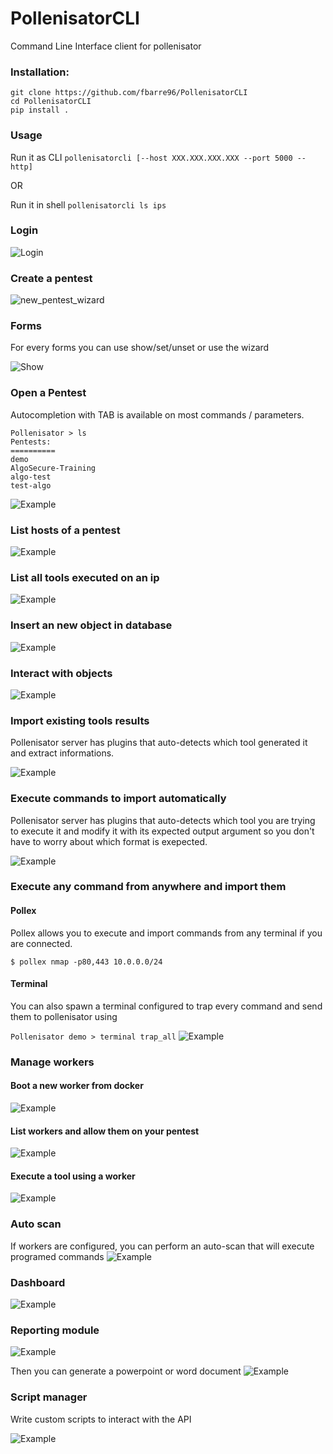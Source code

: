 # PollenisatorCLI
Command Line Interface client for pollenisator

### Installation:

```
git clone https://github.com/fbarre96/PollenisatorCLI
cd PollenisatorCLI
pip install .
```

### Usage

Run it as CLI
```pollenisatorcli [--host XXX.XXX.XXX.XXX --port 5000 --http]```

OR

Run it in shell
```pollenisatorcli ls ips```

### Login
![Login](./docs/screens/login.png)

### Create a pentest
![new_pentest_wizard](./docs/screens/new_pentest_wizard.png)

### Forms
For every forms you can use show/set/unset or use the wizard

![Show](./docs/screens/show_form.png)

### Open a Pentest
Autocompletion with TAB is available on most commands / parameters.

```
Pollenisator > ls
Pentests:
==========
demo
AlgoSecure-Training
algo-test
test-algo
```
![Example](./docs/screens/open_with_autocomplete.png)

### List hosts of a pentest
![Example](./docs/screens/ls_ips.png)

### List all tools executed on an ip
![Example](./docs/screens/tools_in_ip.png)

### Insert an new object in database
![Example](./docs/screens/insert_ips.png)

### Interact with objects
![Example](./docs/screens/edit_ip.png)

### Import existing tools results
Pollenisator server has plugins that auto-detects which tool generated it and extract informations.

![Example](./docs/screens/import_file.png)

### Execute commands to import automatically
Pollenisator server has plugins that auto-detects which tool you are trying to execute it and modify it with its expected output argument so you don't have to worry about which format is exepected.

![Example](./docs/screens/exec_result.png)

### Execute any command from anywhere and import them

#### Pollex
  Pollex allows you to execute and import commands from any terminal if you are connected.
  
  ```$ pollex nmap -p80,443 10.0.0.0/24```
#### Terminal
  You can also spawn a terminal configured to trap every command and send them to pollenisator using
  
  ```Pollenisator demo > terminal trap_all```
![Example](./docs/screens/terminals.png)

### Manage workers
#### Boot a new worker from docker
![Example](./docs/screens/boot_worker.png)
#### List workers and allow them on your pentest
![Example](./docs/screens/list_workers_and_inclusion.png)
#### Execute a tool using a worker
![Example](./docs/screens/launch_with_worker.png)

### Auto scan 
If workers are configured, you can perform an auto-scan that will execute programed commands
![Example](./docs/screens/autoscan.png)

### Dashboard
![Example](./docs/screens/dashboards.png)

### Reporting module
![Example](./docs/screens/report.png)

Then you can generate a powerpoint or word document
![Example](./docs/screens/report_generate.png)

### Script manager
Write custom scripts to interact with the API

![Example](./docs/screens/scripts_manager.png)
